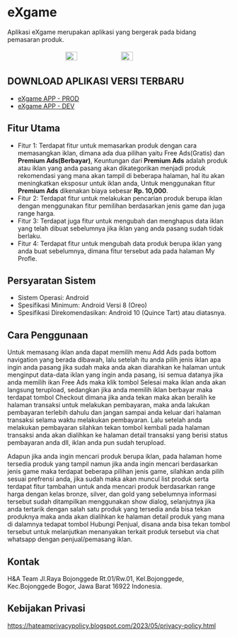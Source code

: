 
# eXgame

Aplikasi eXgame merupakan aplikasi yang bergerak pada bidang pemasaran produk.

<div style="display: flex; justify-content: center;">
    <img src="https://drive.google.com/uc?id=1L1MFFacIGySqh7s8ULy7CWtFscH-0Vdw" width="23%" style="padding: 5px;">
    <img src="https://drive.google.com/uc?id=1Ki9gZLAqJ-6PI8K6xVoj4KYOIY7Mgwsr" width="23%" style="padding: 5px;">
</div>

## DOWNLOAD APLIKASI VERSI TERBARU
- [eXgame APP - PROD](https://drive.google.com/uc?id=1RlfmsmFcNvp7Oujkcc0nl5dYemYm0x9w)
- [eXgame APP - DEV](https://drive.google.com/uc?id=1Ulf_wuG8b6XM4gWm9O08E70BSgC-J3P2)

## Fitur Utama

- Fitur 1: Terdapat fitur untuk memasarkan produk dengan cara memasangkan iklan, dimana ada dua pilihan yaitu Free Ads(Gratis) dan **Premium Ads(Berbayar)**, Keuntungan dari **Premium Ads** adalah produk atau iklan yang anda pasang akan dikategorikan menjadi produk rekomendasi yang mana akan tampil di beberapa halaman, hal itu akan meningkatkan eksposur untuk iklan anda, Untuk menggunakan fitur **Premium Ads** dikenakan biaya sebesar **Rp. 10,000**.
- Fitur 2: Terdapat fitur untuk melakukan pencarian produk berupa iklan dengan menggunakan fitur pemilihan berdasarkan jenis game dan juga range harga.
- Fitur 3: Terdapat juga fitur untuk mengubah dan menghapus data iklan yang telah dibuat sebelumnya jika iklan yang anda pasang sudah tidak berlaku.
- Fitur 4: Terdapat fitur untuk mengubah data produk berupa iklan yang anda buat sebelumnya, dimana fitur tersebut ada pada halaman My Profle.


## Persyaratan Sistem

- Sistem Operasi: Android
- Spesifikasi Minimum: Android Versi 8 (Oreo)
- Spesifikasi Direkomendasikan: Android 10 (Quince Tart) atau diatasnya.


## Cara Penggunaan

Untuk memasang iklan anda dapat memilih menu Add Ads pada bottom navigation yang berada dibawah, lalu setelah itu anda pilih jenis iklan apa ingin anda pasang jika sudah maka anda akan diarahkan ke halaman untuk menginput data-data iklan yang ingin anda pasang, isi semua datanya jika anda memilih ikan Free Ads maka klik tombol Selesai maka iklan anda akan langsung terupload, sedangkan jika anda memilih iklan berbayar maka terdapat tombol Checkout dimana jika anda tekan maka akan beralih ke halaman transaksi untuk melakukan pembayaran, maka anda lakukan pembayaran terlebih dahulu dan jangan sampai anda keluar dari halaman transaksi selama waktu melakukan pembayaran. Lalu setelah anda melakukan pembayaran silahkan tekan tombol kembali pada halaman transaksi anda akan dialihkan ke halaman detail transaksi yang berisi status pembayaran anda  dll, iklan anda pun sudah terupload.

Adapun jika anda ingin mencari produk berupa iklan, pada halaman home tersedia produk yang tampil namun jika anda ingin mencari berdasarkan jenis game maka terdapat beberapa pilihan jenis game, silahkan anda pilih sesuai prefrensi anda, jika sudah maka akan muncul list produk serta terdapat fitur tambahan untuk anda mencari produk berdasarkan range harga dengan kelas bronze, silver, dan gold yang sebelumnya informasi tersebut sudah ditampilkan menggunakan show dialog, selanjutnya jika anda tertarik dengan salah satu produk yang tersedia anda bisa tekan produknya maka anda akan dialihkan ke halaman detail produk yang mana di dalamnya tedapat tombol Hubungi Penjual, disana anda bisa tekan tombol tersebut untuk melanjutkan menanyakan terkait produk tersebut via chat whatsapp dengan penjual/pemasang iklan.


## Kontak

H&A Team
Jl.Raya Bojonggede Rt.01/Rw.01, Kel.Bojonggede, Kec.Bojonggede
Bogor, Jawa Barat 16922
Indonesia.


## Kebijakan Privasi
https://hateamprivacypolicy.blogspot.com/2023/05/privacy-policy.html
